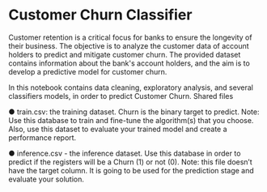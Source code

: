 # Customer Churn Classifier
Customer retention is a critical focus for banks to ensure the longevity of their business. The
objective is to analyze the customer data of account holders to predict and mitigate customer
churn. The provided dataset contains information about the bank's account holders, and the
aim is to develop a predictive model for customer churn.

In this notebook contains data cleaning, exploratory analysis, and several
classifiers models, in order to predict Customer Churn.
Shared files

● train.csv: the training dataset. Churn is the binary target to predict.
Note: Use this database to train and fine-tune the algorithm(s) that you choose. Also,
use this dataset to evaluate your trained model and create a performance report.

● inference.csv - the inference dataset. Use this database in order to predict if the
registers will be a Churn (1) or not (0).
Note: this file doesn’t have the target column. It is going to be used for the prediction
stage and evaluate your solution.
